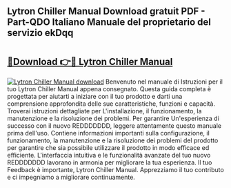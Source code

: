 ## Lytron Chiller Manual Download gratuit PDF - Part-QDO Italiano Manuale del proprietario del servizio ekDqq

# <h2><a href="http://dfev04b.blite.top/?on=Lytron+Chiller+Manual">🔗Download 👉🔴 Lytron Chiller Manual</a></h2>

[![Lytron Chiller Manual download](https://i.imgur.com/lujVjoI.png)](http://dfev04b.blite.top/?on=Lytron+Chiller+Manual)
Benvenuto nel manuale di Istruzioni per il tuo Lytron Chiller Manual appena consegnato. Questa guida completa è progettata per aiutarti a iniziare con il tuo prodotto e darti una comprensione approfondita delle sue caratteristiche, funzioni e capacità. Troverai istruzioni dettagliate per L'installazione, il funzionamento, la manutenzione e la risoluzione dei problemi. Per garantire Un'esperienza di successo con il nuovo REDDDDDDD, leggere attentamente questo manuale prima dell'uso. Contiene informazioni importanti sulla configurazione, il funzionamento, la manutenzione e la risoluzione dei problemi del prodotto per garantire che sia possibile utilizzare il prodotto in modo efficace ed efficiente. L'interfaccia intuitiva e le funzionalità avanzate del tuo nuovo REDDDDDDD lavorano in armonia per migliorare la tua esperienza. Il tuo Feedback è importante, Lytron Chiller Manual. Apprezziamo il tuo contributo e ci impegniamo a migliorare continuamente.
